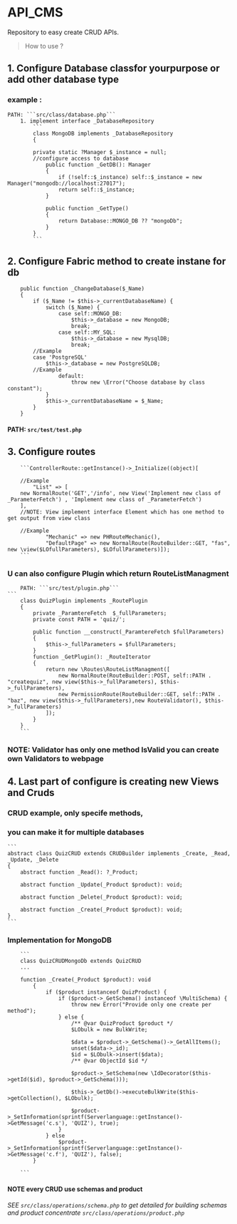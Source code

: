 # API_CMS
Repository to easy create CRUD APIs.

> How to use ?

## 1. Configure Database classfor yourpurpose or add other database type 
### example :
    PATH: ```src/class/database.php```
        1. implement interface _DatabaseRepository
            ```
            class MongoDB implements _DatabaseRepository
            {

            private static ?Manager $_instance = null;
            //configure access to database 
                public function _GetDB(): Manager
                {
                    if (!self::$_instance) self::$_instance = new Manager("mongodb://localhost:27017");
                    return self::$_instance;
                }
            
                public function _GetType()
                {
                    return Database::MONGO_DB ?? "mongoDb";
                }
            }
            ```

## 2. Configure Fabric method to create instane for db 

        public function _ChangeDatabase($_Name)
        {
            if ($_Name != $this->_currentDatabaseName) {
                switch ($_Name) {
                    case self::MONGO_DB:
                        $this->_database = new MongoDB;
                        break;
                    case self::MY_SQL:
                        $this->_database = new MysqlDB;
                        break;
            //Example
            case 'PostgreSQL'
                $this->_database = new PostgreSQLDB;
            //Example
                    default:
                        throw new \Error("Choose database by class constant");
                }
                $this->_currentDatabaseName = $_Name;
            }
        }


#### PATH: ```src/test/test.php```
## 3. Configure routes

        ```ControllerRoute::getInstance()->_Initialize((object)[
            
        //Example
            "List" => [
        new NormalRoute('GET','/info', new View('Implement new class of _ParameterFetch') , 'Implement new class of _ParameterFetch')
        ],
        //NOTE: View implement interface Element which has one method to get output from view class 

        //Example
                "Mechanic" => new PHRouteMechanic(),
                "DefaultPage" => new NormalRoute(RouteBuilder::GET, "fas", new \view($LOfullParameters), $LOfullParameters)]);
        ```


###    U can also configure Plugin which return RouteListManagment


        PATH: ```src/test/plugin.php```
    ```
        class QuizPlugin implements _RoutePlugin
        {
            private _ParamtereFetch  $_fullParameters;
            private const PATH = 'quiz/';

            public function __construct(_ParamtereFetch $fullParameters)
            {
                $this->_fullParameters = $fullParameters;
            }
            function _GetPlugin(): _RouteIterator
            {
                return new \Routes\RouteListManagment([
                    new NormalRoute(RouteBuilder::POST, self::PATH . "createquiz", new view($this->_fullParameters), $this->_fullParameters),
                    new PermissionRoute(RouteBuilder::GET, self::PATH . "baz", new view($this->_fullParameters),new RouteValidator(), $this->_fullParameters)
                ]);
            }
        }
        ```
 ###   NOTE: Validator has only one method IsValid you can create own Validators to webpage

## 4. Last part of configure is creating new Views and Cruds 

###    CRUD example, only specife methods,
###    you can make it for multiple databases

    ```
    abstract class QuizCRUD extends CRUDBuilder implements _Create, _Read, _Update, _Delete
    {
        abstract function _Read(): ?_Product;

        abstract function _Update(_Product $product): void;

        abstract function _Delete(_Product $product): void;

        abstract function _Create(_Product $product): void;
    }
    ```

###    Implementation for MongoDB

        ```
        class QuizCRUDMongoDb extends QuizCRUD
        ...

        function _Create(_Product $product): void
            {
                if ($product instanceof QuizProduct) {
                    if ($product->_GetSchema() instanceof \MultiSchema) {
                        throw new Error("Provide only one create per method");
                    } else {
                        /** @var QuizProduct $product */
                        $LObulk = new BulkWrite;

                        $data = $product->_GetSchema()->_GetAllItems();
                        unset($data->_id);
                        $id = $LObulk->insert($data);
                        /** @var ObjectId $id */

                        $product->_SetSchema(new \IdDecorator($this->getId($id), $product->_GetSchema()));

                        $this->_GetDb()->executeBulkWrite($this->getCollection(), $LObulk);

                        $product->_SetInformation(sprintf(Serverlanguage::getInstance()->GetMessage('c.s'), 'QUIZ'), true);
                    }
                } else
                    $product->_SetInformation(sprintf(Serverlanguage::getInstance()->GetMessage('c.f'), 'QUIZ'), false);
            }

        ```


#### NOTE every CRUD use schemas and product 

###### SEE ```src/class/operations/schema.php``` to get detailed for building schemas and product concentrate ```src/class/operations/product.php```
